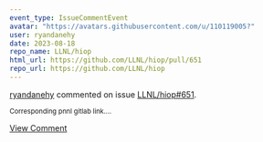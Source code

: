 ```yaml
---
event_type: IssueCommentEvent
avatar: "https://avatars.githubusercontent.com/u/110119005?"
user: ryandanehy
date: 2023-08-18
repo_name: LLNL/hiop
html_url: https://github.com/LLNL/hiop/pull/651
repo_url: https://github.com/LLNL/hiop
---
```


<a href='https://github.com/ryandanehy' target='_blank'>ryandanehy</a> commented on issue <a href='https://github.com/LLNL/hiop/pull/651' target='_blank'>LLNL/hiop#651</a>.

<small>Corresponding pnnl gitlab link....</small>

<a href='https://github.com/LLNL/hiop/pull/651' target='_blank'>View Comment</a>